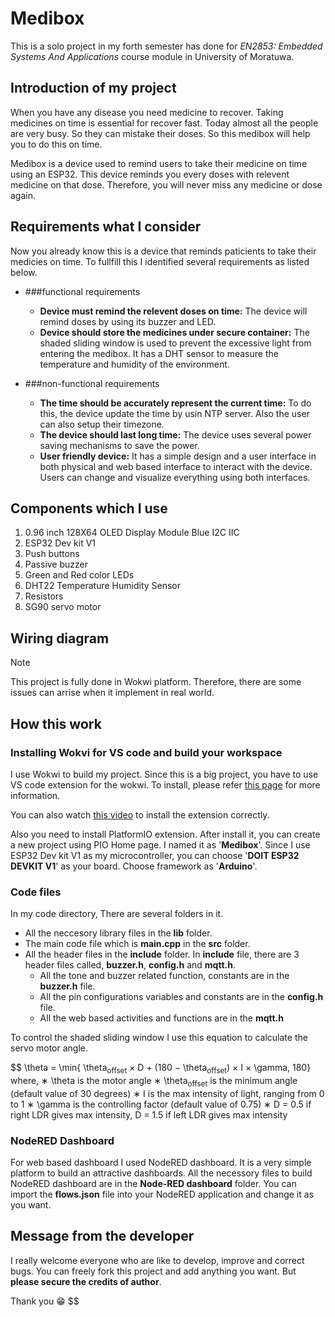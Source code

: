 # Medibox

This is a solo project in my forth semester has done for _EN2853: Embedded Systems And Applications_ course module in University of Moratuwa.

## Introduction of my project

When you have any disease you need medicine to recover. Taking medicines on time is essential for recover fast. Today almost all the people are very busy. So they can mistake their doses. So this medibox will help you to do this on time.

Medibox is a device used to remind users to take their medicine on time using an ESP32. This device reminds you every doses with relevent medicine on that dose. Therefore, you will never miss any medicine or dose again.

## Requirements what I consider

Now you already know this is a device that reminds paticients to take their medicies on time. To fullfill this I identified several requirements as listed below.

- ###functional requirements

  - **Device must remind the relevent doses on time:** The device will remind doses by using its buzzer and LED.
  - **Device should store the medicines under secure container:** The shaded sliding window is used to prevent the excessive light from entering the medibox. It has a DHT sensor to measure the temperature and humidity of the environment.

- ###non-functional requirements
  - **The time should be accurately represent the current time:** To do this, the device update the time by usin NTP server. Also the user can also setup their timezone.
  - **The device should last long time:** The device uses several power saving mechanisms to save the power.
  - **User friendly device:** It has a simple design and a user interface in both physical and web based interface to interact with the device. Users can change and visualize everything using both interfaces.

## Components which I use

1. 0.96 inch 128X64 OLED Display Module Blue I2C IIC
2. ESP32 Dev kit V1
3. Push buttons
4. Passive buzzer
5. Green and Red color LEDs
6. DHT22 Temperature Humidity Sensor
7. Resistors
8. SG90 servo motor

## Wiring diagram

> [!NOTE]
> This project is fully done in Wokwi platform. Therefore, there are some issues can arrise when it implement in real world.

## How this work

### Installing Wokvi for VS code and build your workspace

I use Wokwi to build my project. Since this is a big project, you have to use VS code extension for the wokwi. To install, please refer [this page](https://docs.wokwi.com/vscode/getting-started) for more information.

You can also watch [this video](https://www.youtube.com/watch?v=fUlAPdekVO0) to install the extension correctly.

Also you need to install PlatformIO extension. After install it, you can create a new project using PIO Home page. I named it as '**Medibox**'. Since I use ESP32 Dev kit V1 as my microcontroller, you can choose '**DOIT ESP32 DEVKIT V1**' as your board. Choose framework as '**Arduino**'.

### Code files

In my code directory, There are several folders in it.

- All the neccesory library files in the **lib** folder.
- The main code file which is **main.cpp** in the **src** folder.
- All the header files in the **include** folder. In **include** file, there are 3 header files called, **buzzer.h**, **config.h** and **mqtt.h**.
  - All the tone and buzzer related function, constants are in the **buzzer.h** file.
  - All the pin configurations variables and constants are in the **config.h** file.
  - All the web based activities and functions are in the **mqtt.h**

To control the shaded sliding window I use this equation to calculate the servo motor angle.

$$
\theta = \min{ \theta<sub>offset</sub> × D + (180 − \theta<sub>offset</sub>) × I × \gamma, 180}
where,
∗ \theta is the motor angle
∗ \theta<sub>offset</sub> is the minimum angle (default value of 30 degrees)
∗ I is the max intensity of light, ranging from 0 to 1
∗ \gamma is the controlling factor (default value of 0.75)
∗ D = 0.5 if right LDR gives max intensity, D = 1.5 if left LDR gives max intensity

### NodeRED Dashboard
For web based dashboard I used NodeRED dashboard. It is a very simple platform to build an attractive dashboards. All the necessory files to build NodeRED dashboard are in the **Node-RED dashboard** folder. You can import the **flows.json** file into your NodeRED application and change it as you want.


## Message from the developer
I really welcome everyone who are like to develop, improve and correct bugs. You can freely fork this project and add anything you want. But **please secure the credits of author**.

Thank you :grin:
$$
